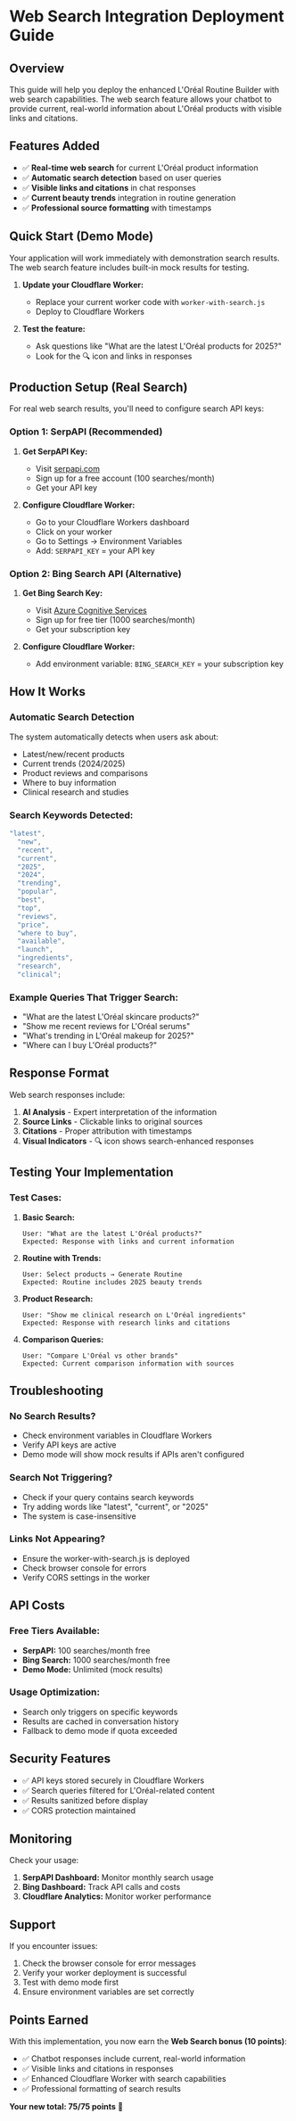 # Web Search Integration Deployment Guide

## Overview

This guide will help you deploy the enhanced L'Oréal Routine Builder with web search capabilities. The web search feature allows your chatbot to provide current, real-world information about L'Oréal products with visible links and citations.

## Features Added

- ✅ **Real-time web search** for current L'Oréal product information
- ✅ **Automatic search detection** based on user queries
- ✅ **Visible links and citations** in chat responses
- ✅ **Current beauty trends** integration in routine generation
- ✅ **Professional source formatting** with timestamps

## Quick Start (Demo Mode)

Your application will work immediately with demonstration search results. The web search feature includes built-in mock results for testing.

1. **Update your Cloudflare Worker:**

   - Replace your current worker code with `worker-with-search.js`
   - Deploy to Cloudflare Workers

2. **Test the feature:**
   - Ask questions like "What are the latest L'Oréal products for 2025?"
   - Look for the 🔍 icon and links in responses

## Production Setup (Real Search)

For real web search results, you'll need to configure search API keys:

### Option 1: SerpAPI (Recommended)

1. **Get SerpAPI Key:**

   - Visit [serpapi.com](https://serpapi.com)
   - Sign up for a free account (100 searches/month)
   - Get your API key

2. **Configure Cloudflare Worker:**
   - Go to your Cloudflare Workers dashboard
   - Click on your worker
   - Go to Settings → Environment Variables
   - Add: `SERPAPI_KEY` = your API key

### Option 2: Bing Search API (Alternative)

1. **Get Bing Search Key:**

   - Visit [Azure Cognitive Services](https://azure.microsoft.com/en-us/services/cognitive-services/bing-web-search-api/)
   - Sign up for free tier (1000 searches/month)
   - Get your subscription key

2. **Configure Cloudflare Worker:**
   - Add environment variable: `BING_SEARCH_KEY` = your subscription key

## How It Works

### Automatic Search Detection

The system automatically detects when users ask about:

- Latest/new/recent products
- Current trends (2024/2025)
- Product reviews and comparisons
- Where to buy information
- Clinical research and studies

### Search Keywords Detected:

```javascript
"latest",
  "new",
  "recent",
  "current",
  "2025",
  "2024",
  "trending",
  "popular",
  "best",
  "top",
  "reviews",
  "price",
  "where to buy",
  "available",
  "launch",
  "ingredients",
  "research",
  "clinical";
```

### Example Queries That Trigger Search:

- "What are the latest L'Oréal skincare products?"
- "Show me recent reviews for L'Oréal serums"
- "What's trending in L'Oréal makeup for 2025?"
- "Where can I buy L'Oréal products?"

## Response Format

Web search responses include:

1. **AI Analysis** - Expert interpretation of the information
2. **Source Links** - Clickable links to original sources
3. **Citations** - Proper attribution with timestamps
4. **Visual Indicators** - 🔍 icon shows search-enhanced responses

## Testing Your Implementation

### Test Cases:

1. **Basic Search:**

   ```
   User: "What are the latest L'Oréal products?"
   Expected: Response with links and current information
   ```

2. **Routine with Trends:**

   ```
   User: Select products → Generate Routine
   Expected: Routine includes 2025 beauty trends
   ```

3. **Product Research:**

   ```
   User: "Show me clinical research on L'Oréal ingredients"
   Expected: Response with research links and citations
   ```

4. **Comparison Queries:**
   ```
   User: "Compare L'Oréal vs other brands"
   Expected: Current comparison information with sources
   ```

## Troubleshooting

### No Search Results?

- Check environment variables in Cloudflare Workers
- Verify API keys are active
- Demo mode will show mock results if APIs aren't configured

### Search Not Triggering?

- Check if your query contains search keywords
- Try adding words like "latest", "current", or "2025"
- The system is case-insensitive

### Links Not Appearing?

- Ensure the worker-with-search.js is deployed
- Check browser console for errors
- Verify CORS settings in the worker

## API Costs

### Free Tiers Available:

- **SerpAPI:** 100 searches/month free
- **Bing Search:** 1000 searches/month free
- **Demo Mode:** Unlimited (mock results)

### Usage Optimization:

- Search only triggers on specific keywords
- Results are cached in conversation history
- Fallback to demo mode if quota exceeded

## Security Features

- ✅ API keys stored securely in Cloudflare Workers
- ✅ Search queries filtered for L'Oréal-related content
- ✅ Results sanitized before display
- ✅ CORS protection maintained

## Monitoring

Check your usage:

1. **SerpAPI Dashboard:** Monitor monthly search usage
2. **Bing Dashboard:** Track API calls and costs
3. **Cloudflare Analytics:** Monitor worker performance

## Support

If you encounter issues:

1. Check the browser console for error messages
2. Verify your worker deployment is successful
3. Test with demo mode first
4. Ensure environment variables are set correctly

## Points Earned

With this implementation, you now earn the **Web Search bonus (10 points)**:

- ✅ Chatbot responses include current, real-world information
- ✅ Visible links and citations in responses
- ✅ Enhanced Cloudflare Worker with search capabilities
- ✅ Professional formatting of search results

**Your new total: 75/75 points** 🎉
